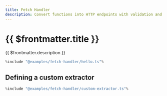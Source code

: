 ```yaml
---
title: Fetch Handler
description: Convert functions into HTTP endpoints with validation and serialization.
---
```


# {{ $frontmatter.title }}

{{ $frontmatter.description }}

```ts
%include "@examples/fetch-handler/hello.ts"%
```

## Defining a custom extractor

```ts
%include "@examples/fetch-handler/custom-extractor.ts"%
```